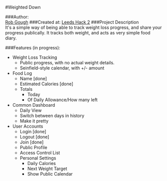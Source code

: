 #Weighted Down

###Author:     
[Rob Gough][1]
###Created at: 
[Leeds Hack 2][2]
###Project Description       
It's a simple way of being able to track weight loss progress, and share your progress publically. It tracks both weight, and acts as very simple food diary.

###Features (in progress):
- Weight Loss Tracking
  - Public progress, with no actual weight details.
  - Seinfield-style calendar, with +/- amount
- Food Log
  - Name [done]
  - Estimated Calories [done]
  - Totals
    - Today
    - Of Daily Allowance/How many left
- Common Dashboard
  - Daily View
  - Switch between days in history
  - Make it pretty
- User Accounts
  - Login [done]
  - Logout [done]
  - Join [done]
  - Public Profile
  - Access Control List
  - Personal Settings
    - Daily Calories
    - Next Weight Target
    - Show Public Calendar

[1]:http://robgough.net
[2]:http://leedshack.com